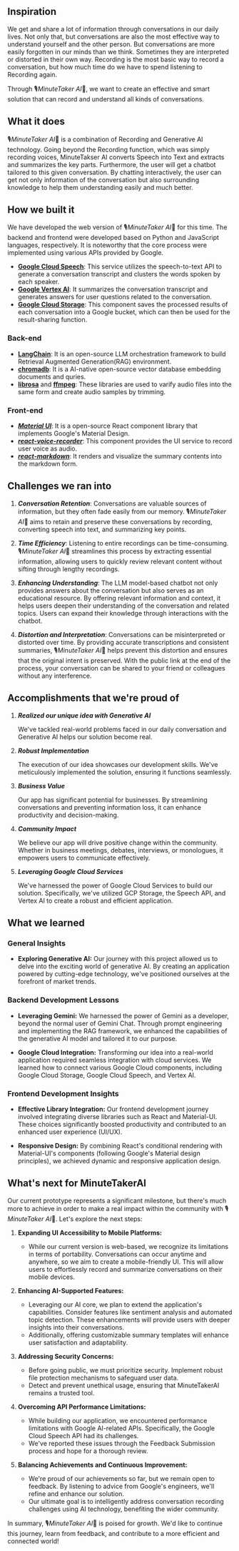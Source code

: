 ## Inspiration
We get and share a lot of information through conversations in our daily lives. Not only that, but conversations are also the most effective way to understand yourself and the other person. But conversations are more easily forgotten in our minds than we think. Sometimes they are interpreted or distorted in their own way. Recording is the most basic way to record a conversation, but how much time do we have to spend listening to Recording again.

Through 🎙️*MinuteTaker AI*🚀, we want to create an effective and smart solution that can record and understand all kinds of conversations.

## What it does
🎙️*MinuteTaker AI*🚀 is a combination of Recording and Generative AI technology. Going beyond the Recording function, which was simply recording voices, MinuteTakser AI converts Speech into Text and extracts and summarizes the key parts. Furthermore, the user will get a chatbot tailored to this given conversation. By chatting interactively, the user can get not only information of the conversation but also surrounding knowledge to help them understanding easily and much better.

## How we built it
We have developed the web version of 🎙️*MinuteTaker AI*🚀 for this time. The backend and frontend were developed based on Python and JavaScript languages, respectively. It is noteworthy that the core process were implemented using various APIs provided by Google.

- [**Google Cloud Speech**](): This service utilizes the speech-to-text API to generate a conversation transcript and clusters the words spoken by each speaker.
- [**Google Vertex AI**](): It summarizes the conversation transcript and generates answers for user questions related to the conversation.
- [**Google Cloud Storage**](): This component saves the processed results of each conversation into a Google bucket, which can then be used for the result-sharing function.



### Back-end

- [**LangChain**](https://python.langchain.com/docs/get_started/introduction): It is an open-source LLM orchestration framework to build Retrieval Augmented Generation(RAG) environment.
- [**chromadb**](https://www.trychroma.com/): It is a AI-native open-source vector database embedding documents and quries.
- [**librosa**](https://librosa.org/doc/main/index.html) and [**ffmpeg**](): These libraries are used to varify audio files into the same form and create audio samples by trimming.


### Front-end
- [***Material UI***](https://mui.com/material-ui/): It is a open-source React component library that implements Google's Material Design.
- [***react-voice-recorder***](https://www.npmjs.com/package/react-voice-recorder): This component provides the UI service to record user voice as audio.
- [***react-markdown***](https://www.npmjs.com/package/react-markdown/v/8.0.6): It renders and visualize the summary contents into the markdown form.


## Challenges we ran into

1. ***Conversation Retention***: Conversations are valuable sources of information, but they often fade easily from our memory. 🎙️*MinuteTaker AI*🚀 aims to retain and preserve these conversations by recording, converting speech into text, and summarizing key points.

2. ***Time Efficiency***: Listening to entire recordings can be time-consuming. 🎙️*MinuteTaker AI*🚀 streamlines this process by extracting essential information, allowing users to quickly review relevant content without sifting through lengthy recordings.

3. ***Enhancing Understanding***: The LLM model-based chatbot not only provides answers about the conversation but also serves as an educational resource. By offering relevant information and context, it helps users deepen their understanding of the conversation and related topics. Users can expand their knowledge through interactions with the chatbot.

4. ***Distortion and Interpretation***: Conversations can be misinterpreted or distorted over time. By providing accurate transcriptions and consistent summaries, 🎙️*MinuteTaker AI*🚀 helps prevent this distortion and ensures that the original intent is preserved. With the public link at the end of the process, your conversation can be shared to your friend or colleagues without any interference.

## Accomplishments that we're proud of

1. ***Realized our unique idea with Generative AI***

    We've tackled real-world problems faced in our daily conversation and Generative AI helps our solution become real.

2. ***Robust Implementation***

    The execution of our idea showcases our development skills. We've meticulously implemented the solution, ensuring it functions seamlessly.

3. ***Business Value***

    Our app has significant potential for businesses. By streamlining conversations and preventing information loss, it can enhance productivity and decision-making.

4. ***Community Impact***

    We believe our app will drive positive change within the community. Whether in business meetings, debates, interviews, or monologues, it empowers users to communicate effectively.

5. ***Leveraging Google Cloud Services***

    We've harnessed the power of Google Cloud Services to build our solution. Specifically, we've utilized GCP Storage, the Speech API, and Vertex AI to create a robust and efficient application.


## What we learned

### General Insights

- **Exploring Generative AI:** Our journey with this project allowed us to delve into the exciting world of generative AI. By creating an application powered by cutting-edge technology, we've positioned ourselves at the forefront of market trends.

### Backend Development Lessons

- **Leveraging Gemini:** We harnessed the power of Gemini as a developer, beyond the normal user of Gemini Chat. Through prompt engineering and implementing the RAG framework, we enhanced the capabilities of the generative AI model and tailored it to our purpose.

- **Google Cloud Integration:** Transforming our idea into a real-world application required seamless integration with cloud services. We learned how to connect various Google Cloud components, including Google Cloud Storage, Google Cloud Speech, and Vertex AI.

### Frontend Development Insights

- **Effective Library Integration:** Our frontend development journey involved integrating diverse libraries such as React and Material-UI. These choices significantly boosted productivity and contributed to an enhanced user experience (UI/UX).

- **Responsive Design:** By combining React's conditional rendering with Material-UI's components (following Google's Material design principles), we achieved dynamic and responsive application design.

## What's next for MinuteTakerAI

Our current prototype represents a significant milestone, but there's much more to achieve in order to make a real impact within the community with 🎙️*MinuteTaker AI*🚀. Let's explore the next steps:

1. **Expanding UI Accessibility to Mobile Platforms:**
   - While our current version is web-based, we recognize its limitations in terms of portability. Conversations can occur anytime and anywhere, so we aim to create a mobile-friendly UI. This will allow users to effortlessly record and summarize conversations on their mobile devices.

2. **Enhancing AI-Supported Features:**
   - Leveraging our AI core, we plan to extend the application's capabilities. Consider features like sentiment analysis and automated topic detection. These enhancements will provide users with deeper insights into their conversations.
   - Additionally, offering customizable summary templates will enhance user satisfaction and adaptability.

3. **Addressing Security Concerns:**
   - Before going public, we must prioritize security. Implement robust file protection mechanisms to safeguard user data.
   - Detect and prevent unethical usage, ensuring that MinuteTakerAI remains a trusted tool.

4. **Overcoming API Performance Limitations:**
   - While building our application, we encountered performance limitations with Google AI-related APIs. Specifically, the Google Cloud Speech API had its challenges.
   - We've reported these issues through the Feedback Submission process and hope for a thorough review.

5. **Balancing Achievements and Continuous Improvement:**
   - We're proud of our achievements so far, but we remain open to feedback. By listening to advice from Google's engineers, we'll refine and enhance our solution.
   - Our ultimate goal is to intelligently address conversation recording challenges using AI technology, benefiting the wider community.

In summary, 🎙️*MinuteTaker AI*🚀 is poised for growth. We'd like to continue this journey, learn from feedback, and contribute to a more efficient and connected world!
